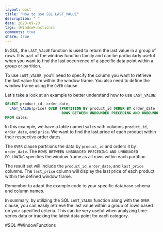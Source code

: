 ```yaml
---
layout: post
title: "How to use SQL LAST_VALUE"
description: " "
date: 2023-09-28
tags: [WindowFunctions]
comments: true
share: true
---
```


In SQL, the `LAST_VALUE` function is used to return the last value in a group of rows. It is part of the window function family and can be particularly useful when you want to find the last occurrence of a specific data point within a group or partition.

To use `LAST_VALUE`, you'll need to specify the column you want to retrieve the last value from within the window frame. You also need to define the window frame using the `OVER` clause.

Let's take a look at an example to better understand how to use `LAST_VALUE`:

```sql
SELECT product_id, order_date,
  LAST_VALUE(price) OVER (PARTITION BY product_id ORDER BY order_date
                          ROWS BETWEEN UNBOUNDED PRECEDING AND UNBOUNDED FOLLOWING) AS last_price
FROM sales;
```

In this example, we have a table named `sales` with columns `product_id`, `order_date`, and `price`. We want to find the last price of each product within their respective order dates.

The `OVER` clause partitions the data by `product_id` and orders it by `order_date`. The `ROWS BETWEEN UNBOUNDED PRECEDING AND UNBOUNDED FOLLOWING` specifies the window frame as all rows within each partition.

The result set will include the `product_id`, `order_date`, and `last_price` columns. The `last_price` column will display the last price of each product within the defined window frame.

Remember to adapt the example code to your specific database schema and column names.

In summary, by utilizing the SQL `LAST_VALUE` function along with the `OVER` clause, you can easily retrieve the last value within a group of rows based on your specified criteria. This can be very useful when analyzing time-series data or tracking the latest data point for each category.

#SQL #WindowFunctions
